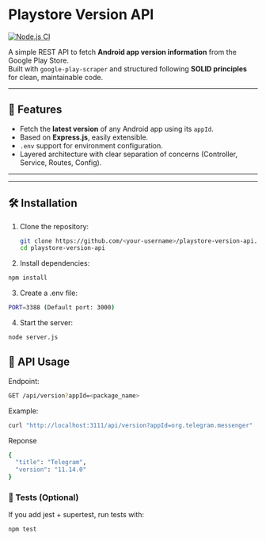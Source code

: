 # Playstore Version API

[![Node.js CI](https://github.com/<your-username>/playstore-version-api/actions/workflows/node.js.yml/badge.svg)](https://github.com/<your-username>/playstore-version-api/actions)

A simple REST API to fetch **Android app version information** from the Google Play Store.  
Built with `google-play-scraper` and structured following **SOLID principles** for clean, maintainable code.  

---

## 🚀 Features
- Fetch the **latest version** of any Android app using its `appId`.
- Based on **Express.js**, easily extensible.
- `.env` support for environment configuration.
- Layered architecture with clear separation of concerns (Controller, Service, Routes, Config).
---

---

## 🛠 Installation

1. Clone the repository:
   ```bash
   git clone https://github.com/<your-username>/playstore-version-api.git
   cd playstore-version-api
   ```
2. Install dependencies:
```bash
npm install
```
3. Create a .env file:
```bash
PORT=3388 (Default port: 3000)
```
4. Start the server:
```bash
node server.js
```
## 📡 API Usage
Endpoint:
```bash
GET /api/version?appId=<package_name>
```
Example:
```bash
curl "http://localhost:3111/api/version?appId=org.telegram.messenger"
```
Reponse
```bash
{
  "title": "Telegram",
  "version": "11.14.0"
}
```
### 🧪 Tests (Optional)
If you add jest + supertest, run tests with:
```bash
npm test
```